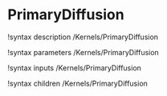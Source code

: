 <!-- MOOSE Documentation Stub: Remove this when content is added. -->

# PrimaryDiffusion
!syntax description /Kernels/PrimaryDiffusion

!syntax parameters /Kernels/PrimaryDiffusion

!syntax inputs /Kernels/PrimaryDiffusion

!syntax children /Kernels/PrimaryDiffusion
